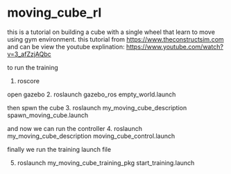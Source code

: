 # moving_cube_rl
 this is a tutorial on building a cube with  a single wheel that learn to move using gym environment.
 this tutorial from https://www.theconstructsim.com and can be view the youtube explination: https://www.youtube.com/watch?v=3_afZzjAQbc
 
 to run the training
 1. roscore
 
 open gazebo 
 2. roslaunch gazebo_ros empty_world.launch
 
 then spwn the cube 
 3. roslaunch my_moving_cube_description spawn_moving_cube.launch
 
 and now we can run the controller
4. roslaunch my_moving_cube_description moving_cube_control.launch

finally we run the training launch file

5. roslaunch my_moving_cube_training_pkg start_training.launch
